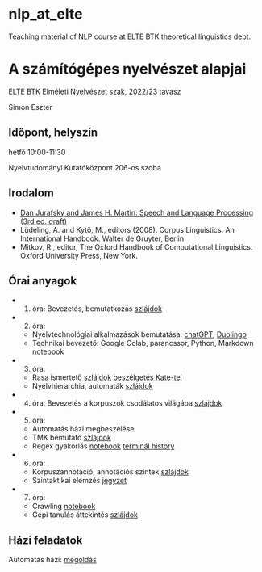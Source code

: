 # nlp_at_elte
Teaching material of NLP course at ELTE BTK theoretical linguistics dept.

# A számítógépes nyelvészet alapjai

ELTE BTK Elméleti Nyelvészet szak, 2022/23 tavasz

Simon Eszter

## Időpont, helyszín

hétfő 10:00-11:30

Nyelvtudományi Kutatóközpont 206-os szoba 

## Irodalom

- [Dan Jurafsky and James H. Martin: Speech and Language Processing (3rd ed. draft)](https://web.stanford.edu/~jurafsky/slp3/)
- Lüdeling, A. and Kytö, M., editors (2008). Corpus Linguistics. An International Handbook. Walter de Gruyter, Berlin
- Mitkov, R., editor, The Oxford Handbook of Computational Linguistics. Oxford University Press, New York.

## Órai anyagok

* 1. óra: Bevezetés, bemutatkozás [szlájdok](nlp_at_elte.pdf)
* 2. óra: 
  * Nyelvtechnológiai alkalmazások bemutatása: [chatGPT](Chat_GPT.pptx), [Duolingo](https://docs.google.com/document/d/1UpUkHnkx_8_gB4gPkTUgEBQ0_AJp8VgM7NEV7wzRLzc/edit?usp=sharing)
  * Technikai bevezető: Google Colab, parancssor, Python, Markdown [notebook](https://colab.research.google.com/drive/1Cgg9TROh0kcs0vQR6MerF1XmFCc8TANZ?usp=share_link)
* 3. óra: 
  * Rasa ismertető [szlájdok](https://drive.google.com/file/d/1ZNEwXYBnge24KAxidL3Hp_DzOvOMWF6l/view?usp=sharing) [beszélgetés Kate-tel](https://drive.google.com/file/d/1_uznAYgmNrlmKrOSdu-DWYSACpTpZx04/view?usp=sharing)
  * Nyelvhierarchia, automaták [szlájdok](nlp_at_elte3.pdf)
* 4. óra: Bevezetés a korpuszok csodálatos világába [szlájdok](nlp_at_elte4.pdf)
* 5. óra: 
  * Automatás házi megbeszélése
  * TMK bemutató [szlájdok](tmk_roviden.pdf)
  * Regex gyakorlás [notebook](https://colab.research.google.com/drive/1WR-p3wOvA_cejp4qBsCWv0o_P5qiIlBk?usp=sharing) [terminál history](terminal_history.txt) 
* 6. óra:
  * Korpuszannotáció, annotációs szintek [szlájdok](nlp_at_elte61.pdf)
  * Szintaktikai elemzés [jegyzet](nlp_at_elte62.pdf)
* 7. óra:
  * Crawling [notebook](https://colab.research.google.com/drive/11_LhdeSd2tnKgOcIQtHrcR9-XgMcOQHI?usp=sharing)
  * Gépi tanulás áttekintés [szlájdok](nlp_at_elte7.pdf)

## Házi feladatok

Automatás házi: [megoldás](automata_hf.pdf)
